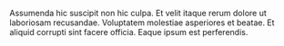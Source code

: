 Assumenda hic suscipit non hic culpa.
Et velit itaque rerum dolore ut laboriosam recusandae.
Voluptatem molestiae asperiores et beatae.
Et aliquid corrupti sint facere officia.
Eaque ipsum est perferendis.